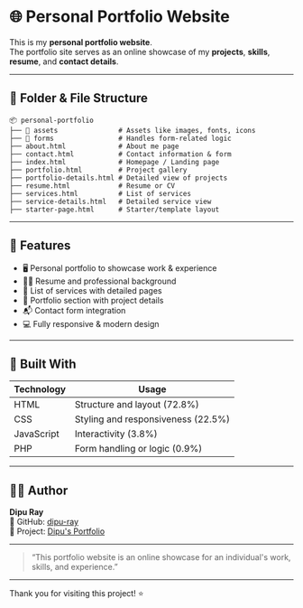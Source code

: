 # 🌐 Personal Portfolio Website
This is my **personal portfolio website**.  
The portfolio site serves as an online showcase of my **projects**, **skills**, **resume**, and **contact details**.

---

## 📁 Folder & File Structure
```
📦 personal-portfolio
├── 📁 assets               # Assets like images, fonts, icons
├── 📁 forms                # Handles form-related logic
├── about.html             # About me page
├── contact.html           # Contact information & form
├── index.html             # Homepage / Landing page
├── portfolio.html         # Project gallery
├── portfolio-details.html # Detailed view of projects
├── resume.html            # Resume or CV
├── services.html          # List of services
├── service-details.html   # Detailed service view
├── starter-page.html      # Starter/template layout
```

---

## 🌟 Features
- 🖥️ Personal portfolio to showcase work & experience
- 🧑‍💼 Resume and professional background
- 🧰 List of services with detailed pages
- 📂 Portfolio section with project details
- 📬 Contact form integration
- 💻 Fully responsive & modern design

---

## 🔧 Built With
| Technology | Usage                         |
|------------|-------------------------------|
| HTML       | Structure and layout (72.8%)  |
| CSS        | Styling and responsiveness (22.5%) |
| JavaScript | Interactivity (3.8%)          |
| PHP        | Form handling or logic (0.9%) |

---

## 👨‍💻 Author
**Dipu Ray**  
🔗 GitHub: [dipu-ray](https://github.com/dipu-ray)
<br>
🔗 Project: [Dipu's Portfolio](https://dipu-ray.github.io/personal-portfolio/)

---

> “This portfolio website is an online showcase for an individual's work, skills, and experience.”

---

Thank you for visiting this project! ⭐